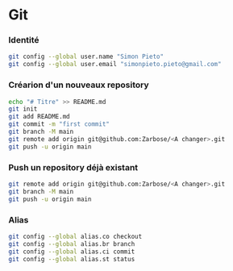 # Git

### Identité
```bash
git config --global user.name "Simon Pieto"
git config --global user.email "simonpieto.pieto@gmail.com"
```

### Créarion d'un nouveaux repository
```bash
echo "# Titre" >> README.md
git init
git add README.md
git commit -m "first commit"
git branch -M main
git remote add origin git@github.com:Zarbose/<A changer>.git
git push -u origin main
```

### Push un repository déjà existant
```bash
git remote add origin git@github.com:Zarbose/<A changer>.git
git branch -M main
git push -u origin main
```

### Alias
```bash
git config --global alias.co checkout
git config --global alias.br branch
git config --global alias.ci commit
git config --global alias.st status
```
